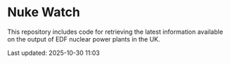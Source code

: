 # Nuke Watch

This repository includes code for retrieving the latest information available on the output of EDF nuclear power plants in the UK.

Last updated: 2025-10-30 11:03